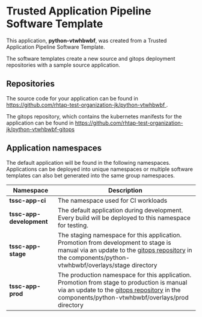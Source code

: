 # Trusted Application Pipeline Software Template

This application, **python-vtwhbwbf**, was created from a Trusted Application Pipeline Software Template.

The software templates create a new source and gitops deployment repositories with a sample source application. 

## Repositories

The source code for your application can be found in [https://github.com/rhtap-test-organization-jk/python-vtwhbwbf ](https://github.com/rhtap-test-organization-jk/python-vtwhbwbf ).
 
The gitops repository, which contains the kubernetes manifests for the application can be found in 
[https://github.com/rhtap-test-organization-jk/python-vtwhbwbf-gitops ](https://github.com/rhtap-test-organization-jk/python-vtwhbwbf-gitops ) 

## Application namespaces 

The default application will be found in the following namespaces. Applications can be deployed into unique namespaces or multiple software templates can also bet generated into the same group namespaces.  

|  Namespace   |  Description   |  
| -------- | -------- |
| **tssc-app-ci** | The namespace used for CI workloads |
| **tssc-app-development** | The default application during development. Every build will be deployed to this namespace for testing. |
| **tssc-app-stage** | The staging namespace for this application. Promotion from development to stage is manual via an update to the [gitops repository](https://github.com/rhtap-test-organization-jk/python-vtwhbwbf-gitops ) in the components/python-vtwhbwbf/overlays/stage directory |
| **tssc-app-prod** | The production namespace for this application. Promotion from stage to production is manual via an update to the [gitops repository](https://github.com/rhtap-test-organization-jk/python-vtwhbwbf-gitops ) in the components/python-vtwhbwbf/overlays/prod directory |